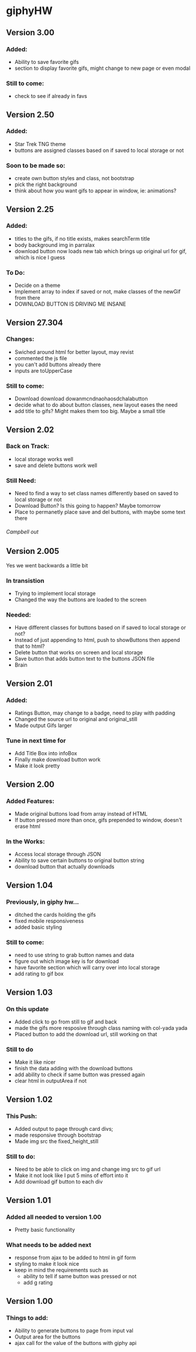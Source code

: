 # giphyHW

## Version 3.00

### Added:
- Ability to save favorite gifs
- section to display favorite gifs, might change to new page or even modal

### Still to come:
- check to see if already in favs



## Version 2.50

### Added:
- Star Trek TNG theme
- buttons are assigned classes based on if saved to local storage or not

### Soon to be made so:
- create own button styles and class, not bootstrap
- pick the right background
- think about how you want gifs to appear in window, ie: animations?

## Version 2.25

### Added:
- titles to the gifs, if no title exists, makes searchTerm title
- body background img in parralax
- download button now loads new tab which brings up original url for gif, which is nice I guess

### To Do:
- Decide on a theme
- Implement array to index if saved or not, make classes of the newGif from there
- DOWNLOAD BUTTON IS DRIVING ME INSANE

## Version 27.304

### Changes:
- Swiched around html for better layout, may revist
- commented the js file
- you can't add buttons already there
- inputs are toUpperCase

### Still to come:
- Download download dowanmcndnaohaosdchalabutton
- decide what to do about button classes, new layout eases the need
- add title to gifs? Might makes them too big. Maybe a small title

## Version 2.02

### Back on Track:
- local storage works well
- save and delete buttons work well

### Still Need:
- Need to find a way to set class names differently based on saved to local storage or not
- Download Button? Is this going to happen? Maybe tomorrow
- Place to permanetly place save and del buttons, with maybe some text there

###### Campbell out

## Version 2.005
 
Yes we went backwards a little bit

### In transistion
- Trying to implement local storage
- Changed the way the buttons are loaded to the screen

### Needed:
- Have different classes for buttons based on if saved to local storage or not?
- Instead of just appending to html, push to showButtons then append that to html?
- Delete button that works on screen and local storage
- Save button that adds button text to the buttons JSON file
- Brain

## Version 2.01

### Added:
- Ratings Button, may change to a badge, need to play with padding
- Changed the source url to original and original_still
- Made output Gifs larger

### Tune in next time for
- Add Title Box into infoBox
- Finally make download button work
- Make it look pretty

## Version 2.00

### Added Features:
- Made original buttons load from array instead of HTML
- If button pressed more than once, gifs prepended to window, doesn't erase html

### In the Works:
- Access local storage through JSON
- Ability to save certain buttons to original button string
- download button that actually downloads

## Version 1.04

### Previously, in giphy hw...
- ditched the cards holding the gifs
- fixed mobile responsiveness
- added basic styling

### Still to come:
- need to use string to grab button names and data
- figure out which image key is for download
- have favorite section which will carry over into local storage
- add rating to gif box

## Version 1.03

### On this update
- Added click to go from still to gif and back
- made the gifs more resposive through class naming with col-yada yada
- Placed button to add the download url, still working on that

### Still to do

- Make it like nicer
- finish the data adding with the download buttons
- add ability to check if same button was pressed again
- clear html in outputArea if not 

## Version 1.02

### This Push:
- Added output to page through card divs;
- made responsive through bootstrap
- Made img src the fixed_height_still

### Still to do:

- Need to be able to click on img and change img src to gif url
- Make it not look like I put 5 mins of effort into it
- Add download gif button to each div

## Version 1.01

### Added all needed to version 1.00
- Pretty basic functionality

### What needs to be added next

- response from ajax to be added to html in gif form
- styling to make it look nice
- keep in mind the requirements such as
    - ability to tell if same button was pressed or not
    - add g rating
    

## Version 1.00

### Things to add:
- Ability to generate buttons to page from input val
- Output area for the buttons
- ajax call for the value of the buttons with giphy api    